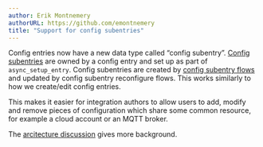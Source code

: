 ```yaml
---
author: Erik Montnemery
authorURL: https://github.com/emontnemery
title: "Support for config subentries"
---
```


Config entries now have a new data type called “config subentry”. [Config subentries](config_entries_index.md) are owned by a config entry and set up as part of `async_setup_entry`. Config subentries are created by [config subentry flows](config_entries_config_flow_handler.md#subentry-flows) and updated by config subentry reconfigure flows. This works similarly to how we create/edit config entries.

This makes it easier for integration authors to allow users to add, modify and remove pieces of configuration which share some common resource, for example a cloud account or an MQTT broker.

The [arcitecture discussion](https://github.com/home-assistant/architecture/discussions/1070) gives more background.